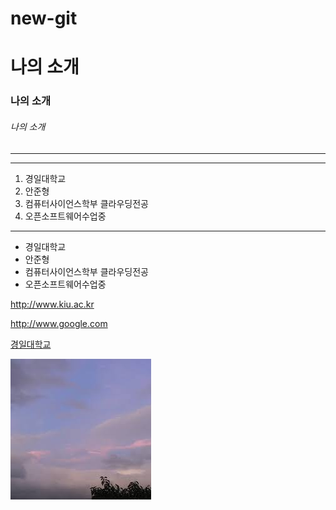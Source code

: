 # new-git

# 나의 소개
### 나의 소개
###### 나의 소개
---
-----------
1. 경일대학교
2. 안준형
3. 컴퓨터사이언스학부 클라우딩전공
4. 오픈소프트웨어수업중

***
- 경일대학교
- 안준형
- 컴퓨터사이언스학부 클라우딩전공
- 오픈소프트웨어수업중

<http://www.kiu.ac.kr>

<http://www.google.com>

[경일대학교](http://www.kiu.ac.kr)

![텍스트](./image/123.jpg)
